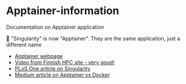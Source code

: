 # Apptainer-information

Documentation on Apptainer application

💬 "Singularity" is now "Apptainer".  They are the same application, just a different name

* [Apptainer webpage](https://apptainer.org)
* [Video from Finnish HPC site - very good!](https://video.csc.fi/media/t/0_0ws9ei53)
* [PLoS One article on Singularity](https://github.com/NRC-Research/Apptainer-information/files/12873323/plosone-singularity.pdf)
* [Medium article on Apptainer vs Docker](https://github.com/NRC-Research/Apptainer-information/files/12873329/Why.you.should.use.Apptainer.vs.Docker.pdf)
